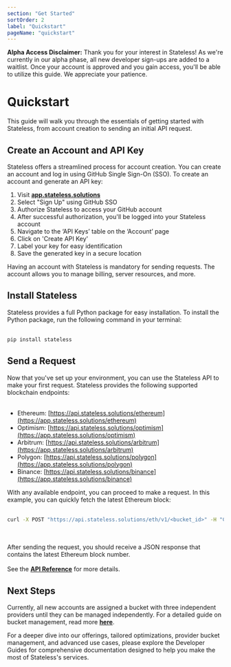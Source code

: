 ```yaml
---
section: "Get Started"
sortOrder: 2
label: "Quickstart"
pageName: "quickstart"
---
```

**Alpha Access Disclaimer:** Thank you for your interest in Stateless! As we're
currently in our alpha phase, all new developer sign-ups are added to a
waitlist. Once your account is approved and you gain access, you'll be able to
utilize this guide. We appreciate your patience.

# Quickstart

This guide will walk you through the essentials of getting started with
Stateless, from account creation to sending an initial API request.

## Create an Account and API Key

Stateless offers a streamlined process for account creation. You can create an
account and log in using GitHub Single Sign-On (SSO). To create an account and generate an API key:

1. Visit [**app.stateless.solutions**](https://app.stateless.solutions)
2. Select "Sign Up" using GitHub SSO
3. Authorize Stateless to access your GitHub account
4. After successful authorization, you'll be logged into your Stateless account
5. Navigate to the ‘API Keys’ table on the ‘Account’ page
6. Click on 'Create API Key'
7. Label your key for easy identification
8. Save the generated key in a secure location

Having an account with Stateless is mandatory for sending requests. The account
allows you to manage billing, server resources, and more.

## Install Stateless

Stateless provides a full Python package for easy installation. To install the
Python package, run the following command in your terminal:
<br/><br/>

```bash
pip install stateless
```

## Send a Request

Now that you've set up your environment, you can use the Stateless API to make
your first request. Stateless provides the following supported blockchain
endpoints:
<br/><br/>
- Ethereum: [https://api.stateless.solutions/ethereum](https://app.stateless.solutions/ethereum)
- Optimism: [https://api.stateless.solutions/optimism](https://app.stateless.solutions/optimism)
- Arbitrum: [https://api.stateless.solutions/arbitrum](https://app.stateless.solutions/arbitrum)
- Polygon: [https://api.stateless.solutions/polygon](https://app.stateless.solutions/polygon)
- Binance: [https://api.stateless.solutions/binance](https://app.stateless.solutions/binance)

With any available endpoint, you can proceed to make a request. In this
example, you can quickly fetch the latest Ethereum block:
<br/><br/>
```bash
curl -X POST "https://api.stateless.solutions/eth/v1/<bucket_id>" -H "Content-Type: application/json" --data '{"jsonrpc":"2.0","method":"eth_blockNumber","id":1}'
```
<br/><br/>
After sending the request, you should receive a JSON response that contains the
latest Ethereum block number.
<br/><br/>
See the [**API Reference**](https://app.stateless.solutions/apireference) for more details.

## Next Steps
Currently, all new accounts are assigned a bucket with three independent providers until they can be managed independently. For a detailed guide on bucket management, read more [**here**](https://app.stateless.solutions/documentation/user-guides/developer-guides/selecting-service-providers).

For a deeper dive into our offerings, tailored optimizations, provider bucket
management, and advanced use cases, please explore the Developer Guides for
comprehensive documentation designed to help you make the most of Stateless's
services.
